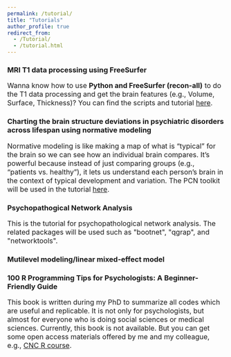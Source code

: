 ```yaml
---
permalink: /tutorial/
title: "Tutorials"
author_profile: true
redirect_from: 
  - /Tutorial/
  - /tutorial.html
---
```


### MRI T1 data processing using FreeSurfer
<font size="3">
Wanna know how to use <b>Python and FreeSurfer (recon-all)</b> to do the T1 data processing 
and get the brain features (e.g., Volume, Surface, Thickness)? 
You can find the scripts and tutorial 
<a href="https://github.com/lanzhou-psy/freesurfer_T1_processing">here</a>.
</font>

### Charting the brain structure deviations in psychiatric disorders across lifespan using normative modeling
<font size="3">
Normative modeling is like making a map of what is “typical” for the brain so we can see how an individual brain compares. It’s powerful because instead of just comparing groups (e.g., “patients vs. healthy”), it lets us understand each person’s brain in the context of typical development and variation.
  The PCN toolkit will be used in the tutorial
  <a href = "https://github.com/lanzhou-psy/Normative-Modeling/blob/main/README.md">here</a>.
</font>

### Psychopathogical Network Analysis
<font size="3">This is the tutorial for psychopathological network analysis. The related packages will be used such as "bootnet", "qgrap", and "networktools".</font>


### Mutilevel modeling/linear mixed-effect model


### 100 R Programming Tips for Psychologists: A Beginner-Friendly Guide
<font size="3">
This book is written during my PhD to summarize all codes which are useful and replicable. 
It is not only for psychologists, but almost for everyone who is doing social sciences or medical sciences. 
Currently, this book is not available. 
But you can get some open access materials offered by me and my colleague, e.g., 
<a href="https://github.com/lanzhou-psy/CNC-R_course/tree/main">CNC R course</a>.
</font>

